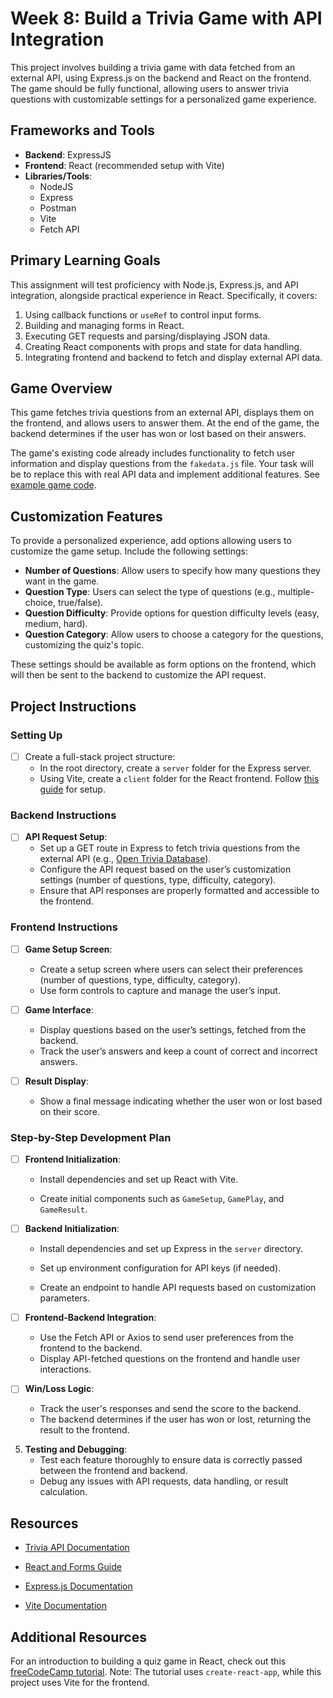 # Week 8: Build a Trivia Game with API Integration

This project involves building a trivia game with data fetched from an external API, using Express.js on the backend and React on the frontend. The game should be fully functional, allowing users to answer trivia questions with customizable settings for a personalized game experience.

## Frameworks and Tools

- **Backend**: ExpressJS
- **Frontend**: React (recommended setup with Vite)
- **Libraries/Tools**:
  - NodeJS
  - Express
  - Postman
  - Vite
  - Fetch API

## Primary Learning Goals

This assignment will test proficiency with Node.js, Express.js, and API integration, alongside practical experience in React. Specifically, it covers:

1. Using callback functions or `useRef` to control input forms.
2. Building and managing forms in React.
3. Executing GET requests and parsing/displaying JSON data.
4. Creating React components with props and state for data handling.
5. Integrating frontend and backend to fetch and display external API data.

## Game Overview

This game fetches trivia questions from an external API, displays them on the frontend, and allows users to answer them. At the end of the game, the backend determines if the user has won or lost based on their answers.

The game's existing code already includes functionality to fetch user information and display questions from the `fakedata.js` file. Your task will be to replace this with real API data and implement additional features. See [example game code](https://github.com/Yosolita1978/week8Game).

## Customization Features

To provide a personalized experience, add options allowing users to customize the game setup. Include the following settings:

- **Number of Questions**: Allow users to specify how many questions they want in the game.
- **Question Type**: Users can select the type of questions (e.g., multiple-choice, true/false).
- **Question Difficulty**: Provide options for question difficulty levels (easy, medium, hard).
- **Question Category**: Allow users to choose a category for the questions, customizing the quiz's topic.

These settings should be available as form options on the frontend, which will then be sent to the backend to customize the API request.

## Project Instructions

### Setting Up

- [ ] Create a full-stack project structure:
   - In the root directory, create a `server` folder for the Express server.
   - Using Vite, create a `client` folder for the React frontend. Follow [this guide](https://github.com/Techtonica/curriculum/blob/main/react-js/react-local-vite.md) for setup.

### Backend Instructions

- [ ] **API Request Setup**:
   - Set up a GET route in Express to fetch trivia questions from the external API (e.g., [Open Trivia Database](https://opentdb.com/api_config.php)).
   - Configure the API request based on the user’s customization settings (number of questions, type, difficulty, category).
   - Ensure that API responses are properly formatted and accessible to the frontend.

### Frontend Instructions

- [ ] **Game Setup Screen**:

   - Create a setup screen where users can select their preferences (number of questions, type, difficulty, category).
   - Use form controls to capture and manage the user’s input.

- [ ] **Game Interface**:

   - Display questions based on the user’s settings, fetched from the backend.
   - Track the user’s answers and keep a count of correct and incorrect answers.

- [ ] **Result Display**:
   - Show a final message indicating whether the user won or lost based on their score.

### Step-by-Step Development Plan

- [ ] **Frontend Initialization**:

   - Install dependencies and set up React with Vite.

   - Create initial components such as `GameSetup`, `GamePlay`, and `GameResult`.

- [ ] **Backend Initialization**:

   - Install dependencies and set up Express in the `server` directory.

   - Set up environment configuration for API keys (if needed).
   - Create an endpoint to handle API requests based on customization parameters.

- [ ] **Frontend-Backend Integration**:

   - Use the Fetch API or Axios to send user preferences from the frontend to the backend.
   - Display API-fetched questions on the frontend and handle user interactions.

- [ ] **Win/Loss Logic**:

   - Track the user's responses and send the score to the backend.
   - The backend determines if the user has won or lost, returning the result to the frontend.

5. **Testing and Debugging**:
   - Test each feature thoroughly to ensure data is correctly passed between the frontend and backend.
   - Debug any issues with API requests, data handling, or result calculation.

## Resources

- [Trivia API Documentation](https://opentdb.com/api_config.php)
- [React and Forms Guide](https://reactjs.org/docs/forms.html)

- [Express.js Documentation](https://expressjs.com/)
- [Vite Documentation](https://vitejs.dev/)

## Additional Resources

For an introduction to building a quiz game in React, check out this [freeCodeCamp tutorial](https://www.freecodecamp.org/news/how-to-build-a-quiz-app-using-react/). Note: The tutorial uses `create-react-app`, while this project uses Vite for the frontend.
